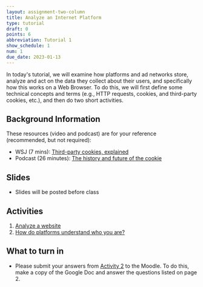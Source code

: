 ```yaml
---
layout: assignment-two-column
title: Analyze an Internet Platform
type: tutorial
draft: 0
points: 6
abbreviation: Tutorial 1
show_schedule: 1
num: 1
due_date: 2023-01-13
---
```


In today's tutorial, we will examine how platforms and ad networks store, analyze and act on the data they collect about their users, and specifically how this works on a Web Browser. To do this, we will first define some technical concepts and terms (e.g., HTTP requests, cookies, and third-party cookies, etc.), and then do two short activities.

## Background Information
These resources (video and podcast) are for your reference (recommended, but not required):
* WSJ (7 mins): [Third-party cookies, explained](https://www.wsj.com/video/how-advertisers-use-internet-cookies-to-track-you/92E525EB-9E4A-4399-817D-8C4E6EF68F93.html)
* Podcast (26 minutes): [The history and future of the cookie](https://www.npr.org/2022/11/18/1137657496/third-party-cookie-data-tracking-internet-user-privacy)

## Slides
* Slides will be posted before class

## Activities 
1. [Analyze a website](https://docs.google.com/document/d/1l-Qni8hDy0Msze8vUu5w6lHZeqAoQSoPdxtVf-T_oFM/edit?usp=sharing)
2. [How do platforms understand who you are?](https://docs.google.com/document/d/1r8ncteo8U3nw0wGNXqgTqnwIrBG_HFdi0ux9oNYbGok/edit#)

## What to turn in
* Please submit your answers from [Activity 2](https://docs.google.com/document/d/1r8ncteo8U3nw0wGNXqgTqnwIrBG_HFdi0ux9oNYbGok/edit#) to the Moodle. To do this, make a copy of the Google Doc and answer the questions listed on page 2.